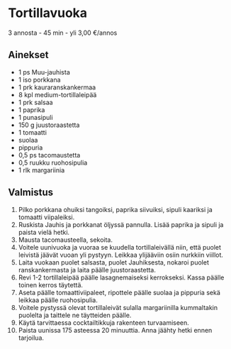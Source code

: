 # Tortillavuoka
3 annosta - 45 min - yli 3,00 €/annos

<!--
![Ruokakuva](/.pic/placeholder.png)
-->

## Ainekset
- 1 ps Muu-jauhista
- 1 iso porkkana
- 1 prk kauraranskankermaa
- 8 kpl medium-tortillaleipää
- 1 prk salsaa
- 1 paprika
- 1 punasipuli
- 150 g juustoraastetta
- 1 tomaatti
- suolaa
- pippuria
- 0,5 ps tacomaustetta
- 0,5 ruukku ruohosipulia
- 1 rlk margariinia

## Valmistus
1. Pilko porkkana ohuiksi tangoiksi, paprika siivuiksi, sipuli kaariksi ja tomaatti viipaleiksi.
2. Ruskista Jauhis ja porkkanat öljyssä pannulla. Lisää paprika ja sipuli ja paista vielä hetki.
3. Mausta tacomausteella, sekoita.
4. Voitele uunivuoka ja vuoraa se kuudella tortillaleivällä niin, että puolet leivistä jäävät vuoan yli pystyyn. Leikkaa ylijääviin osiin nurkkiin viillot.
5. Laita vuokaan puolet salsasta, puolet Jauhiksesta, nokaroi puolet ranskankermasta ja laita päälle juustoraastetta.
6. Revi 1-2 tortillaleipää päälle lasagnemaiseksi kerrokseksi. Kassa päälle toinen kerros täytettä.
7. Aseta päälle tomaattiviipaleet, ripottele päälle suolaa ja pippuria sekä leikkaa päälle ruohosipulia.
8. Voitele pystyssä olevat tortillaleivät sulalla margariinilla kummaltakin puolelta ja taittele ne täytteiden päälle.
9. Käytä tarvittaessa cocktailtikkuja rakenteen turvaamiseen.
10. Paista uunissa 175 asteessa 20 minuuttia. Anna jäähty hetki ennen tarjoilua.
